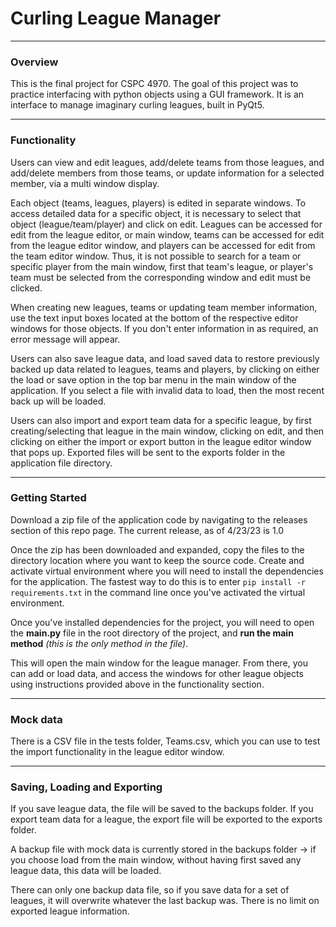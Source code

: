 # Curling League Manager

**************************************************************
### Overview
This is the final project for CSPC 4970. The goal of this project was to practice interfacing with python objects using a GUI framework. It is an interface to manage imaginary curling leagues, built in PyQt5.

*************************************************************
### Functionality
Users can view and edit leagues, add/delete teams from those leagues, and add/delete members from those teams, or update information for a selected member, via a multi window display. 

Each object (teams, leagues, players) is edited in separate windows. To access detailed data for a specific object, it is necessary to select that object (league/team/player) and click on edit. Leagues can be accessed for edit from the league editor, or main window, teams can be accessed for edit from the league editor window, and players can be accessed for edit from the team editor window. Thus, it is not possible to search for a team or specific player from the main window, first that team's league, or player's team must be selected from the corresponding window and edit must be clicked. 

When creating new leagues, teams or updating team member information, use the text input boxes located at the bottom of the respective editor windows for those objects. If you don't enter information in as required, an error message will appear. 

Users can also save league data, and load saved data to restore previously backed up data related to leagues, teams and players, by clicking on either the load or save option in the top bar menu in the main window of the application. If you select a file with invalid data to load, then the most recent back up will be loaded. 

Users can also import and export team data for a specific league, by first creating/selecting that league in the main window, clicking on edit, and then clicking on either the import or export button in the league editor window that pops up. Exported files will be sent to the exports folder in the application file directory. 


*************************************************************
### Getting Started
Download a zip file of the application code by navigating to the releases section of this repo page. The current release, as of 4/23/23 is 1.0

Once the zip has been downloaded and expanded, copy the files to the directory location where you want to keep the source code. Create and activate virtual environment where you will need to install the dependencies for the application. The fastest way to do this is to enter `pip install -r requirements.txt` in the command line once you've activated the virtual environment.

Once you've installed dependencies for the project, you will need to open the **main.py** file in the root directory of the project, and **run the main method** _(this is the only method in the file)_. 

This will open the main window for the league manager. From there, you can add or load data, and access the windows for other league objects using instructions provided above in the functionality section.


*************************************************************
### Mock data
There is a CSV file in the tests folder, Teams.csv, which you can use to test the import functionality in the league editor window. 


*************************************************************
### Saving, Loading and Exporting
If you save league data, the file will be saved to the backups folder. If you export team data for a league, the export file will be exported to the exports folder.

A backup file with mock data is currently stored in the backups folder -> if you choose load from the main window, without having first saved any league data, this data will be loaded. 

There can only one backup data file, so if you save data for a set of leagues, it will overwrite whatever the last backup was. There is no limit on exported league information. 
